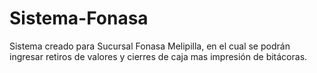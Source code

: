 # Sistema-Fonasa
Sistema creado para Sucursal Fonasa Melipilla, en el cual se podrán ingresar retiros de valores y cierres de caja mas impresión de bitácoras.
